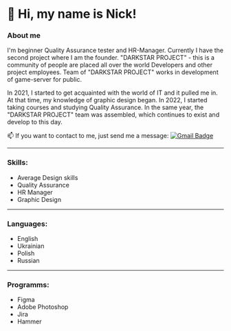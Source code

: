 # 👋 Hi, my name is Nick!


### About me

I'm beginner Quality Assurance tester and HR-Manager. Currently I have the second project where I am the founder. 
"DARKSTAR PROJECT" - this is a community of people are placed all over the world Developers and other project employees. Team of "DARKSTAR PROJECT" works in development of game-server for public. 

In 2021, I started to get acquainted with the world of IT and it pulled me in. At that time, my knowledge of graphic design began. In 2022, I started taking courses and studying Quality Assurance. In the same year, the "DARKSTAR PROJECT" team was assembled, which continues to exist and develop to this day.

📫 If you want to contact to me, just send me a message: [![Gmail Badge](https://img.shields.io/badge/-Gmail-red?style=flat&logo=Gmail&logoColor=white)](mailto:nick9tkachuk@gmail.com)

---

### Skills:
- Average Design skills
- Quality Assurance
- HR Manager
- Graphic Design

---

### Languages:
- English
- Ukrainian
- Polish
- Russian

---

### Programms:

- Figma
- Adobe Photoshop
- Jira
- Hammer
